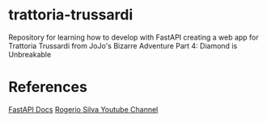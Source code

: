 # trattoria-trussardi
Repository for learning how to develop with FastAPI creating a web app for Trattoria Trussardi from JoJo's Bizarre Adventure Part 4: Diamond is Unbreakable 

# References
[FastAPI Docs](https://fastapi.tiangolo.com/)
[Rogerio Silva Youtube Channel](https://www.youtube.com/playlist?list=PLuhCJtW2i-wKK9HjfYJI4RIcd9AMIi88k)

